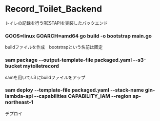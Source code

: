 # Record_Toilet_Backend
トイレの記録を行うRESTAPIを実装したバックエンド

### GOOS=linux GOARCH=amd64 go build -o bootstrap main.go
buildファイルを作成　bootstrapという名前は固定

### sam package --output-template-file packaged.yaml --s3-bucket mytoiletrecord
samを用いてs３にbuildファイルをアップ

### sam deploy --template-file packaged.yaml --stack-name gin-lambda-api --capabilities CAPABILITY_IAM --region ap-northeast-1 
デプロイ